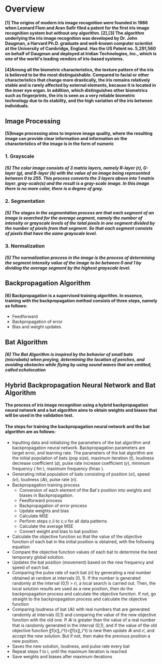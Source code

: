 # Overview
<h4>[1] The origins of modern iris image recognition were founded in 1986 when Leonard Flom and Aran Safir filed a patent for the first iris image recognition system but without any algorithm. 
[2],[3] The algorithm underlying the iris image recognition was developed by Dr. John Daugman, a Harvard Ph.D. graduate and well-known computer scientist at the University of Cambridge, England. 
Has the US Patent no. 5,291,560 on behalf of Daugman and deployed at Iridian Technologies, Inc., which is one of the world's leading vendors of iris-based systems.
<h4> [4]Among all the biometric characteristics, the texture pattern of the iris is believed to be the most distinguishable. Compared to facial or other characteristics that change more drastically, the iris remains relatively stable and is rarely affected by external elements, because it is located in the inner eye organ. In addition, which distinguishes other biometrics such as fingerprints, the iris is seen as a very reliable biometric technology due to its stability, and the high variation of the iris between individuals.

## Image Processing
<h4>[5]Image processing aims to improve image quality, where the resulting image can provide clear information and 
information on the characteristics of the image is in the form of numeric

### 1. Grayscale
<h5> [5] The color image consists of 3 matrix layers, namely R-layer (r), G-layer (g), and B-layer (b) 
with the value of an image being represented between 0 to 255. This process converts the 3 layers above into 1 matrix layer. 
gray-scale(s) and the result is a gray-scale image. In this image there is no more color, there is a degree of gray.

### 2. Segmentation 
<h5>[5] The stages in the segmentation process are that each segment of an image is searched for the average segment, 
namely the number of intensity or grayscale levels of the total pixels in one segment divided by the number of pixels from that segment.
So that each segment consists of pixels that have the same grayscale level.

### 3. Normalization
<h5>[5] The normalization process in the image is the process of 
determining the segment intensity value of the image to be between 0 and 1 by dividing the average segment by the highest grayscale level.

## Backpropagation Algorithm
#### [6] Backpropagation is a supervised training algorithm. In essence, training with the backpropagation method consists of three steps, namely as follows:
* Feedforward
* Backpropagation of error
* Bias and weight updates
 
## Bat Algorithm
<h5> [6] The Bat Algorithm is inspired by the behavior of small bats (microbats) when preying, determining the location of perches, 
and avoiding obstacles while flying by using sound waves that are emitted, called echolocation

## Hybrid Backpropagation Neural Network and Bat Algorithm
#### The process of iris image recognition using a hybrid backpropagation neural network and a bat algorithm aims to obtain weights and biases that will be used in the validation test. 
#### The steps for training the backpropagation neural network and the bat algorithm are as follows:

* Inputting data and initializing the parameters of the bat algorithm and backpropagation neural network. Backpropagation parameters are target error, and learning rate. The parameters of the bat algorithm are the initial population of bats (pop size), maximum iteration (t), loudness decrease coefficient (𝛼), pulse rate increase coefficient (𝛾), minimum frequency ( f𝑚 ), maximum frequency (fmax ).
* Generating initial population of bats consisting of position (𝑥𝑖), speed (𝑣𝑖), loudness (𝐴𝑖), pulse rate (𝑟𝑖).
* Backpropagation training process
    * Conversion of each element of the Bat's position into weights and biases in Backpropagation.
    * Feedforward process
    * Backpropagation of error process
    * Update weights and bias
    * Calculate MSE
    * Perform steps c.ii to c.v for all data patterns
    * Calculate the average MSE
    * Convert weight and bias to bat position
* Calculate the objective function so that the value of the objective function 	of each bat in the initial position is obtained, with the following equation
* Compare the objective function values of each bat to determine the best 	temporary global solution.
* Updates the bat position (movement) based on the new frequency and speed 	of each bat.
* Comparing the pulse rate of each bat (𝑟𝑖) by generating a real number obtained at random at intervals (0, 1). If the number is generated randomly at the interval (0,1) > 𝑟𝑖, a local search is carried out. Then, the local solution results are used as a new position, then do the backpropagation process and calculate the objective function. If not, go straight to the backpropagation process and calculate the objective function
* Comparing loudness of bat (𝐴𝑖) with real numbers that are generated randomly at intervals (0,1) and comparing the value of the new objective function with the old one. If 𝐴𝑖 is greater than the value of a real number that is randomly generated in the interval (0,1), and if the value of the old objective function 〖f(x〗_i^t)<〖f(x〗_i^t) is new then update 𝐴𝑖 and 𝑟𝑖, and accept the new solution. But if not, then make the previous position a new position.
* Saves the new solution, loudness, and pulse rate every bat
* Repeat steps f to i, until the maximum iteration is reached
* Save weights and biases after maximum iterations 



